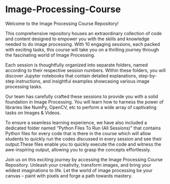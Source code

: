 # Image-Processing-Course

Welcome to the Image Processing Course Repository!

This comprehensive repository houses an extraordinary collection of code and content designed to empower you with the skills and knowledge needed to do image processing. With 10 engaging sessions, each packed with exciting tasks, this course will take you on a thrilling journey through the fascinating world of Image Processing.

Each session is thoughtfully organized into separate folders, named according to their respective session numbers. Within these folders, you will discover Jupyter notebooks that contain detailed explanations, step-by-step instructions, and insightful examples showcasing various image processing tasks.

Our team has carefully crafted these sessions to provide you with a solid foundation in Image Processing. You will learn how to harness the power of libraries like NumPy, OpenCV, etc to perform a wide array of captivating tasks on Images & Videos.

To ensure a seamless learning experience, we have also included a dedicated folder named "Python Files To Run (All Sessions)" that contains Python files for every code that is there in the course which will allow students to quickly run the codes discussed in every session and see their output.These files enable you to quickly execute the code and witness the awe-inspiring output, allowing you to grasp the concepts effortlessly.

Join us on this exciting journey by accessing the Image Processing Course Repository. Unleash your creativity, transform images, and bring your wildest imaginations to life. Let the world of image processing be your canvas – paint with pixels and forge a path towards mastery. 
